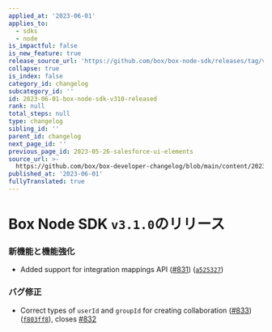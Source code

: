 ```yaml
---
applied_at: '2023-06-01'
applies_to:
  - sdks
  - node
is_impactful: false
is_new_feature: true
release_source_url: 'https://github.com/box/box-node-sdk/releases/tag/v3.1.0'
collapse: true
is_index: false
category_id: changelog
subcategory_id: ''
id: 2023-06-01-box-node-sdk-v310-released
rank: null
total_steps: null
type: changelog
sibling_id: ''
parent_id: changelog
next_page_id: ''
previous_page_id: 2023-05-26-salesforce-ui-elements
source_url: >-
  https://github.com/box/box-developer-changelog/blob/main/content/2023/06-01-box-node-sdk-v310-released.md
published_at: '2023-06-01'
fullyTranslated: true
---
```

# Box Node SDK `v3.1.0`のリリース

### 新機能と機能強化

* Added support for integration mappings API ([#831][1]) ([`a525327`][2])

### バグ修正

* Correct types of `userId` and `groupId` for creating collaboration ([#833][3]) ([`f803ff8`][4]), closes [#832][5]

[1]: https://github.com/box/box-node-sdk/issues/831

[2]: https://github.com/box/box-node-sdk/commit/a525327c1362628a0ffdb36cb4bf3346ca0e0153

[3]: https://github.com/box/box-node-sdk/issues/833

[4]: https://github.com/box/box-node-sdk/commit/f803ff82330fd78a8dc4875452a21aab54686b2e

[5]: https://github.com/box/box-node-sdk/issues/832
